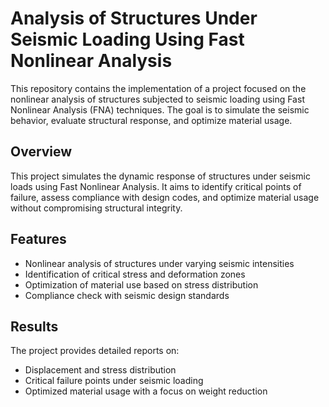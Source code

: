 
# Analysis of Structures Under Seismic Loading Using Fast Nonlinear Analysis

This repository contains the implementation of a project focused on the nonlinear analysis of structures subjected to seismic loading using Fast Nonlinear Analysis (FNA) techniques. The goal is to simulate the seismic behavior, evaluate structural response, and optimize material usage.


## Overview
This project simulates the dynamic response of structures under seismic loads using Fast Nonlinear Analysis. It aims to identify critical points of failure, assess compliance with design codes, and optimize material usage without compromising structural integrity.

## Features
- Nonlinear analysis of structures under varying seismic intensities
- Identification of critical stress and deformation zones
- Optimization of material use based on stress distribution
- Compliance check with seismic design standards




## Results
The project provides detailed reports on:
- Displacement and stress distribution
- Critical failure points under seismic loading
- Optimized material usage with a focus on weight reduction


